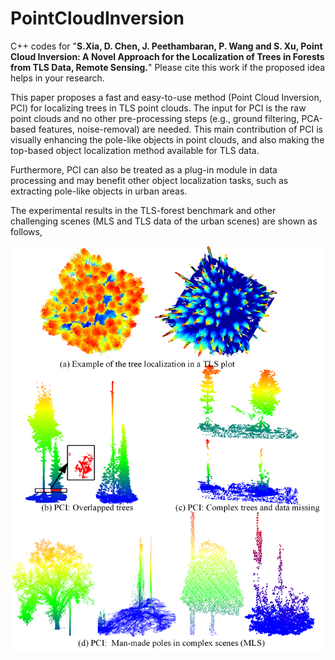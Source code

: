 # PointCloudInversion

C++ codes for "**S.Xia, D. Chen, J. Peethambaran, P. Wang and S. Xu, Point Cloud Inversion: A Novel Approach for the Localization of Trees in Forests from TLS Data, Remote Sensing.**" Please cite this work if the proposed idea helps in your research. 

This paper proposes a fast and easy-to-use method (Point Cloud Inversion, PCI) for localizing trees in TLS point clouds. The input for PCI is the raw point clouds and no other pre-processing steps (e.g., ground filtering, PCA-based features, noise-removal) are needed. This main contribution of PCI is visually enhancing the pole-like objects in point clouds, and also making the top-based object localization method available for TLS data.

Furthermore, PCI can also be treated as a plug-in module in data processing and may benefit other object localization tasks, such as extracting pole-like objects in urban areas.

The experimental results in the TLS-forest benchmark and other challenging scenes (MLS and TLS data of the urban scenes) are shown as follows,

<div align=center><img src="https://github.com/GeoVectorMatrix/PointCloudInversion/blob/main/Images/F1.png" width="500" height="650"/><br/></div>


